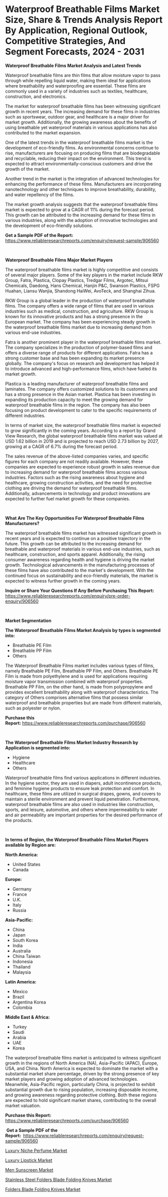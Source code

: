 <p><h1>Waterproof Breathable Films Market Size, Share & Trends Analysis Report By Application, Regional Outlook, Competitive Strategies, And Segment Forecasts, 2024 - 2031</h1></p><p><strong>Waterproof Breathable Films Market Analysis and Latest Trends</strong></p>
<p><p>Waterproof breathable films are thin films that allow moisture vapor to pass through while repelling liquid water, making them ideal for applications where breathability and waterproofing are essential. These films are commonly used in a variety of industries such as textiles, healthcare, construction, and electronics.</p><p>The market for waterproof breathable films has been witnessing significant growth in recent years. The increasing demand for these films in industries such as sportswear, outdoor gear, and healthcare is a major driver for market growth. Additionally, the growing awareness about the benefits of using breathable yet waterproof materials in various applications has also contributed to the market expansion.</p><p>One of the latest trends in the waterproof breathable films market is the development of eco-friendly films. As environmental concerns continue to rise, manufacturers are focusing on producing films that are biodegradable and recyclable, reducing their impact on the environment. This trend is expected to attract environmentally-conscious customers and drive the growth of the market.</p><p>Another trend in the market is the integration of advanced technologies for enhancing the performance of these films. Manufacturers are incorporating nanotechnology and other techniques to improve breathability, durability, and water repellency of the films.</p><p>The market growth analysis suggests that the waterproof breathable films market is expected to grow at a CAGR of 11% during the forecast period. This growth can be attributed to the increasing demand for these films in various industries, along with the adoption of innovative technologies and the development of eco-friendly solutions.</p></p>
<p><strong>Get a Sample PDF of the Report:&nbsp;</strong> <a href="https://www.reliableresearchreports.com/enquiry/request-sample/906560">https://www.reliableresearchreports.com/enquiry/request-sample/906560</a></p>
<p>&nbsp;</p>
<p><strong>Waterproof Breathable Films Major Market Players</strong></p>
<p><p>The waterproof breathable films market is highly competitive and consists of several major players. Some of the key players in the market include RKW Group, Fatra, Plastica, Clopay Plastics, Tredgar Films, Argotec, Mitsui Chemicals, Daedong, Hans Chemical, Hanjin P&C, Swanson Plastics, FSPG Huahan, Liansu Wanjia, Shandong HaiWei, AvoTeck, and Shanghai Zihua.</p><p>RKW Group is a global leader in the production of waterproof breathable films. The company offers a wide range of films that are used in various industries such as medical, construction, and agriculture. RKW Group is known for its innovative products and has a strong presence in the European market. The company has been experiencing steady growth in the waterproof breathable films market due to increasing demand from various end-use industries. </p><p>Fatra is another prominent player in the waterproof breathable films market. The company specializes in the production of polymer-based films and offers a diverse range of products for different applications. Fatra has a strong customer base and has been expanding its market presence globally. The company's focus on research and development has helped it to introduce advanced and high-performance films, which have fueled its market growth.</p><p>Plastica is a leading manufacturer of waterproof breathable films and laminates. The company offers customized solutions to its customers and has a strong presence in the Asian market. Plastica has been investing in expanding its production capacity to meet the growing demand for waterproof breathable films in the region. The company has also been focusing on product development to cater to the specific requirements of different industries.</p><p>In terms of market size, the waterproof breathable films market is expected to grow significantly in the coming years. According to a report by Grand View Research, the global waterproof breathable films market was valued at USD 1.62 billion in 2019 and is projected to reach USD 2.73 billion by 2027, growing at a CAGR of 6.7% during the forecast period.</p><p>The sales revenue of the above-listed companies varies, and specific figures for each company are not readily available. However, these companies are expected to experience robust growth in sales revenue due to increasing demand for waterproof breathable films across various industries. Factors such as the rising awareness about hygiene and healthcare, growing construction activities, and the need for protective clothing are driving the demand for waterproof breathable films. Additionally, advancements in technology and product innovations are expected to further fuel market growth for these companies.</p></p>
<p>&nbsp;</p>
<p><strong>What Are The Key Opportunities For Waterproof Breathable Films Manufacturers?</strong></p>
<p><p>The waterproof breathable films market has witnessed significant growth in recent years and is expected to continue on a positive trajectory in the future. This growth can be attributed to the increasing demand for breathable and waterproof materials in various end-use industries, such as healthcare, construction, and sports apparel. Additionally, the rising consumer awareness regarding health and hygiene is driving the market growth. Technological advancements in the manufacturing processes of these films have also contributed to the market's development. With the continued focus on sustainability and eco-friendly materials, the market is expected to witness further growth in the coming years.</p></p>
<p><strong>Inquire or Share Your Questions If Any Before Purchasing This Report:</strong> <a href="https://www.reliableresearchreports.com/enquiry/pre-order-enquiry/906560">https://www.reliableresearchreports.com/enquiry/pre-order-enquiry/906560</a></p>
<p>&nbsp;</p>
<p><strong>Market Segmentation</strong></p>
<p><strong>The Waterproof Breathable Films Market Analysis by types is segmented into:</strong></p>
<p><ul><li>Breathable PE Film</li><li>Breathable PP Film</li><li>Others</li></ul></p>
<p><p>The Waterproof Breathable Films market includes various types of films, namely Breathable PE Film, Breathable PP Film, and Others. Breathable PE Film is made from polyethylene and is used for applications requiring moisture vapor transmission combined with waterproof properties. Breathable PP Film, on the other hand, is made from polypropylene and provides excellent breathability along with waterproof characteristics. The category of Others comprises alternative films that possess similar waterproof and breathable properties but are made from different materials, such as polyester or nylon.</p></p>
<p><strong>Purchase this Report:&nbsp;</strong><a href="https://www.reliableresearchreports.com/purchase/906560">https://www.reliableresearchreports.com/purchase/906560</a></p>
<p>&nbsp;</p>
<p><strong>The Waterproof Breathable Films Market Industry Research by Application is segmented into:</strong></p>
<p><ul><li>Hygiene</li><li>Healthcare</li><li>Others</li></ul></p>
<p><p>Waterproof breathable films find various applications in different industries. In the hygiene sector, they are used in diapers, adult incontinence products, and feminine hygiene products to ensure leak protection and comfort. In healthcare, these films are utilized in surgical drapes, gowns, and covers to maintain a sterile environment and prevent liquid penetration. Furthermore, waterproof breathable films are also used in industries like construction, sports, and leisure, automotive, and others where impermeability to water and air permeability are important properties for the desired performance of the products.</p></p>
<p>&nbsp;</p>
<p><strong>In terms of Region, the Waterproof Breathable Films Market Players available by Region are:</strong></p>
<p>
    <p> <strong> North America: </strong>
        <ul>
            <li>United States</li>
            <li>Canada</li>
        </ul>
        </p> 
    <p> <strong> Europe: </strong>
        <ul>
            <li>Germany</li>
            <li>France</li>
            <li>U.K.</li>
            <li>Italy</li>
            <li>Russia</li>
        </ul>
        </p> 
    <p> <strong> Asia-Pacific: </strong>
        <ul>
            <li>China</li>
            <li>Japan</li>
            <li>South Korea</li>
            <li>India</li>
            <li>Australia</li>
            <li>China Taiwan</li>
            <li>Indonesia</li>
            <li>Thailand</li>
            <li>Malaysia</li>
        </ul>
        </p> 
    <p> <strong> Latin America: </strong>
        <ul>
            <li>Mexico</li>
            <li>Brazil</li>
            <li>Argentina Korea</li>
            <li>Colombia</li>
        </ul>
        </p> 
    <p> <strong> Middle East & Africa: </strong>
        <ul>
            <li>Turkey</li>
            <li>Saudi</li>
            <li>Arabia</li>
            <li>UAE</li>
            <li>Korea</li>
        </ul>
    </p>
    </p>
<p><p>The waterproof breathable films market is anticipated to witness significant growth in the regions of North America (NA), Asia-Pacific (APAC), Europe, USA, and China. North America is expected to dominate the market with a substantial market share percentage, driven by the strong presence of key market players and growing adoption of advanced technologies. Meanwhile, Asia-Pacific region, particularly China, is projected to exhibit substantial growth due to rising population, increasing disposable income, and growing awareness regarding protective clothing. Both these regions are expected to hold significant market shares, contributing to the overall market valuation.</p></p>
<p><strong>Purchase this Report: </strong><a href="https://www.reliableresearchreports.com/purchase/906560">https://www.reliableresearchreports.com/purchase/906560</a></p>
<p>&nbsp;<strong>Get a Sample PDF of the Report:&nbsp;&nbsp;</strong><a href="https://www.reliableresearchreports.com/enquiry/request-sample/906560">https://www.reliableresearchreports.com/enquiry/request-sample/906560</a></p>
<p><strong></strong></p>
<p><p><a href="https://medium.com/p/74ff848781a8/edit">Luxury Niche Perfume Market</a></p><p><a href="https://medium.com/p/32cc6d1a3d87/edit">Luxury Lipstick Market</a></p><p><a href="https://medium.com/p/75522a8119a4/edit">Men Sunscreen Market</a></p><p><a href="https://github.com/Paul14Anderson63/Market-Research-Report-List-2/blob/main/stainless-steel-folders-blade-folding-knives-market.md">Stainless Steel Folders Blade Folding Knives Market</a></p><p><a href="https://github.com/aashishrp02/Market-Research-Report-List-2/blob/main/folders-blade-folding-knives-market.md">Folders Blade Folding Knives Market</a></p></p>